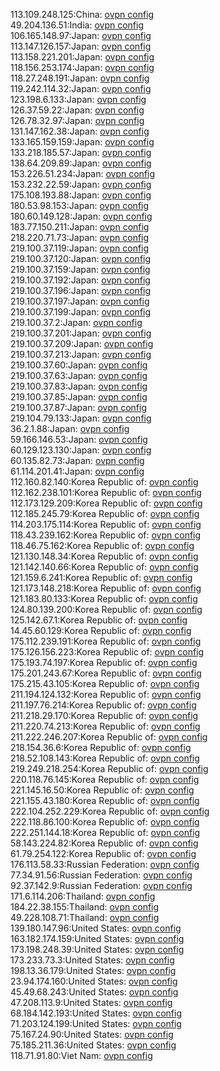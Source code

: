 113.109.248.125:China: [ovpn config](vpn/113_109_248_125.ovpn)  
49.204.136.51:India: [ovpn config](vpn/49_204_136_51.ovpn)  
106.165.148.97:Japan: [ovpn config](vpn/106_165_148_97.ovpn)  
113.147.126.157:Japan: [ovpn config](vpn/113_147_126_157.ovpn)  
113.158.221.201:Japan: [ovpn config](vpn/113_158_221_201.ovpn)  
118.156.253.174:Japan: [ovpn config](vpn/118_156_253_174.ovpn)  
118.27.248.191:Japan: [ovpn config](vpn/118_27_248_191.ovpn)  
119.242.114.32:Japan: [ovpn config](vpn/119_242_114_32.ovpn)  
123.198.6.133:Japan: [ovpn config](vpn/123_198_6_133.ovpn)  
126.37.59.22:Japan: [ovpn config](vpn/126_37_59_22.ovpn)  
126.78.32.97:Japan: [ovpn config](vpn/126_78_32_97.ovpn)  
131.147.162.38:Japan: [ovpn config](vpn/131_147_162_38.ovpn)  
133.165.159.159:Japan: [ovpn config](vpn/133_165_159_159.ovpn)  
133.218.185.57:Japan: [ovpn config](vpn/133_218_185_57.ovpn)  
138.64.209.89:Japan: [ovpn config](vpn/138_64_209_89.ovpn)  
153.226.51.234:Japan: [ovpn config](vpn/153_226_51_234.ovpn)  
153.232.22.59:Japan: [ovpn config](vpn/153_232_22_59.ovpn)  
175.108.193.88:Japan: [ovpn config](vpn/175_108_193_88.ovpn)  
180.53.98.153:Japan: [ovpn config](vpn/180_53_98_153.ovpn)  
180.60.149.128:Japan: [ovpn config](vpn/180_60_149_128.ovpn)  
183.77.150.211:Japan: [ovpn config](vpn/183_77_150_211.ovpn)  
218.220.71.73:Japan: [ovpn config](vpn/218_220_71_73.ovpn)  
219.100.37.119:Japan: [ovpn config](vpn/219_100_37_119.ovpn)  
219.100.37.120:Japan: [ovpn config](vpn/219_100_37_120.ovpn)  
219.100.37.159:Japan: [ovpn config](vpn/219_100_37_159.ovpn)  
219.100.37.192:Japan: [ovpn config](vpn/219_100_37_192.ovpn)  
219.100.37.196:Japan: [ovpn config](vpn/219_100_37_196.ovpn)  
219.100.37.197:Japan: [ovpn config](vpn/219_100_37_197.ovpn)  
219.100.37.199:Japan: [ovpn config](vpn/219_100_37_199.ovpn)  
219.100.37.2:Japan: [ovpn config](vpn/219_100_37_2.ovpn)  
219.100.37.201:Japan: [ovpn config](vpn/219_100_37_201.ovpn)  
219.100.37.209:Japan: [ovpn config](vpn/219_100_37_209.ovpn)  
219.100.37.213:Japan: [ovpn config](vpn/219_100_37_213.ovpn)  
219.100.37.60:Japan: [ovpn config](vpn/219_100_37_60.ovpn)  
219.100.37.63:Japan: [ovpn config](vpn/219_100_37_63.ovpn)  
219.100.37.83:Japan: [ovpn config](vpn/219_100_37_83.ovpn)  
219.100.37.85:Japan: [ovpn config](vpn/219_100_37_85.ovpn)  
219.100.37.87:Japan: [ovpn config](vpn/219_100_37_87.ovpn)  
219.104.79.133:Japan: [ovpn config](vpn/219_104_79_133.ovpn)  
36.2.1.88:Japan: [ovpn config](vpn/36_2_1_88.ovpn)  
59.166.146.53:Japan: [ovpn config](vpn/59_166_146_53.ovpn)  
60.129.123.130:Japan: [ovpn config](vpn/60_129_123_130.ovpn)  
60.135.82.73:Japan: [ovpn config](vpn/60_135_82_73.ovpn)  
61.114.201.41:Japan: [ovpn config](vpn/61_114_201_41.ovpn)  
112.160.82.140:Korea Republic of: [ovpn config](vpn/112_160_82_140.ovpn)  
112.162.238.101:Korea Republic of: [ovpn config](vpn/112_162_238_101.ovpn)  
112.173.129.209:Korea Republic of: [ovpn config](vpn/112_173_129_209.ovpn)  
112.185.245.79:Korea Republic of: [ovpn config](vpn/112_185_245_79.ovpn)  
114.203.175.114:Korea Republic of: [ovpn config](vpn/114_203_175_114.ovpn)  
118.43.239.162:Korea Republic of: [ovpn config](vpn/118_43_239_162.ovpn)  
118.46.75.162:Korea Republic of: [ovpn config](vpn/118_46_75_162.ovpn)  
121.130.148.34:Korea Republic of: [ovpn config](vpn/121_130_148_34.ovpn)  
121.142.140.66:Korea Republic of: [ovpn config](vpn/121_142_140_66.ovpn)  
121.159.6.241:Korea Republic of: [ovpn config](vpn/121_159_6_241.ovpn)  
121.173.148.218:Korea Republic of: [ovpn config](vpn/121_173_148_218.ovpn)  
121.183.80.133:Korea Republic of: [ovpn config](vpn/121_183_80_133.ovpn)  
124.80.139.200:Korea Republic of: [ovpn config](vpn/124_80_139_200.ovpn)  
125.142.67.1:Korea Republic of: [ovpn config](vpn/125_142_67_1.ovpn)  
14.45.60.129:Korea Republic of: [ovpn config](vpn/14_45_60_129.ovpn)  
175.112.239.191:Korea Republic of: [ovpn config](vpn/175_112_239_191.ovpn)  
175.126.156.223:Korea Republic of: [ovpn config](vpn/175_126_156_223.ovpn)  
175.193.74.197:Korea Republic of: [ovpn config](vpn/175_193_74_197.ovpn)  
175.201.243.67:Korea Republic of: [ovpn config](vpn/175_201_243_67.ovpn)  
175.215.43.105:Korea Republic of: [ovpn config](vpn/175_215_43_105.ovpn)  
211.194.124.132:Korea Republic of: [ovpn config](vpn/211_194_124_132.ovpn)  
211.197.76.214:Korea Republic of: [ovpn config](vpn/211_197_76_214.ovpn)  
211.218.29.170:Korea Republic of: [ovpn config](vpn/211_218_29_170.ovpn)  
211.220.74.213:Korea Republic of: [ovpn config](vpn/211_220_74_213.ovpn)  
211.222.246.207:Korea Republic of: [ovpn config](vpn/211_222_246_207.ovpn)  
218.154.36.6:Korea Republic of: [ovpn config](vpn/218_154_36_6.ovpn)  
218.52.108.143:Korea Republic of: [ovpn config](vpn/218_52_108_143.ovpn)  
219.249.218.254:Korea Republic of: [ovpn config](vpn/219_249_218_254.ovpn)  
220.118.76.145:Korea Republic of: [ovpn config](vpn/220_118_76_145.ovpn)  
221.145.16.50:Korea Republic of: [ovpn config](vpn/221_145_16_50.ovpn)  
221.155.43.180:Korea Republic of: [ovpn config](vpn/221_155_43_180.ovpn)  
222.104.252.229:Korea Republic of: [ovpn config](vpn/222_104_252_229.ovpn)  
222.118.86.100:Korea Republic of: [ovpn config](vpn/222_118_86_100.ovpn)  
222.251.144.18:Korea Republic of: [ovpn config](vpn/222_251_144_18.ovpn)  
58.143.224.82:Korea Republic of: [ovpn config](vpn/58_143_224_82.ovpn)  
61.79.254.122:Korea Republic of: [ovpn config](vpn/61_79_254_122.ovpn)  
176.113.58.33:Russian Federation: [ovpn config](vpn/176_113_58_33.ovpn)  
77.34.91.56:Russian Federation: [ovpn config](vpn/77_34_91_56.ovpn)  
92.37.142.9:Russian Federation: [ovpn config](vpn/92_37_142_9.ovpn)  
171.6.114.206:Thailand: [ovpn config](vpn/171_6_114_206.ovpn)  
184.22.38.155:Thailand: [ovpn config](vpn/184_22_38_155.ovpn)  
49.228.108.71:Thailand: [ovpn config](vpn/49_228_108_71.ovpn)  
139.180.147.96:United States: [ovpn config](vpn/139_180_147_96.ovpn)  
163.182.174.159:United States: [ovpn config](vpn/163_182_174_159.ovpn)  
173.198.248.39:United States: [ovpn config](vpn/173_198_248_39.ovpn)  
173.233.73.3:United States: [ovpn config](vpn/173_233_73_3.ovpn)  
198.13.36.179:United States: [ovpn config](vpn/198_13_36_179.ovpn)  
23.94.174.160:United States: [ovpn config](vpn/23_94_174_160.ovpn)  
45.49.68.243:United States: [ovpn config](vpn/45_49_68_243.ovpn)  
47.208.113.9:United States: [ovpn config](vpn/47_208_113_9.ovpn)  
68.184.142.193:United States: [ovpn config](vpn/68_184_142_193.ovpn)  
71.203.124.199:United States: [ovpn config](vpn/71_203_124_199.ovpn)  
75.167.24.90:United States: [ovpn config](vpn/75_167_24_90.ovpn)  
75.185.211.36:United States: [ovpn config](vpn/75_185_211_36.ovpn)  
118.71.91.80:Viet Nam: [ovpn config](vpn/118_71_91_80.ovpn)  
